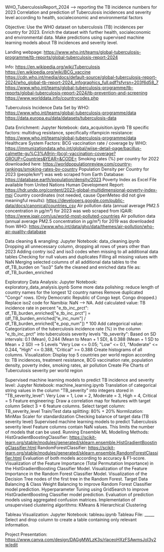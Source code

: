 WHO_TuberculosisReport_2024 --> reporting the TB incidence numbers for 2023
Correlation and prediction of Tuberculosis incidences and severity level according to health, socialeconomic and environmental factors

Objective:
Use the WHO dataset on tuberculosis (TB) incidences per country for 2023.
Enrich the dataset with further health, socialeconomic and environmental data.
Make predictions using supervised machine learning models about TB incidences and severity level.

Landing webpage:
https://www.who.int/teams/global-tuberculosis-programme/tb-reports/global-tuberculosis-report-2024

Info:
https://en.wikipedia.org/wiki/Tuberculosis 
https://en.wikipedia.org/wiki/BCG_vaccine 
https://cdn.who.int/media/docs/default-source/global-tuberculosis-report-2024/who_global-tb-report-2024_infographics_full.pdf?sfvrsn=203f6d58_7
https://www.who.int/teams/global-tuberculosis-programme/tb-reports/global-tuberculosis-report-2024/tb-prevention-and-screening
https://www.worlddata.info/countrycodes.php

Tuberculosis Incidence Data Set by WHO:
https://www.who.int/teams/global-tuberculosis-programme/data
https://data.europa.eu/data/datasets/tuberculosis-data

Data Enrichment:
Jupyter Notebook: data_acquisition.ipynb
TB specific factors: multidrug resistance, specifically rifampicin resistance:
https://www.who.int/teams/global-tuberculosis-programme/data 
Healthcare System Factors:
BCG vaccination rate / coverage by WHO:
https://immunizationdata.who.int/global/wiise-detail-page/bacillus-calmette-gu%C3%A9rin-(bcg)-vaccination-coverage?GROUP=Countries&YEAR=&CODE= 
Smoking rates (%) per country for 2022 downloaded here:
https://worldpopulationreview.com/country-rankings/smoking-rates-by-country 
Population Density per Country for 2023 (people/km²) was web scraped from Earth Database:
https://database.earth/population/density/2023 
Poverty Index as Excel File available from United Nations Human Development Report:
https://hdr.undp.org/content/2023-global-multidimensional-poverty-index-mpi 
Country coordinates (not needed, cause OpenMeteo did not give meaningful results):
https://developers.google.com/public-data/docs/canonical/countries_csv
Air pollution data (annual average PM2.5 concentration in μg/m³) for 2023 was web scraped from IQAIR:
https://www.iqair.com/us/world-most-polluted-countries 
Air pollution data (annual average PM2.5 concentration in μg/m³) for 2019 was downloaded from WHO:
https://www.who.int/data/gho/data/themes/air-pollution/who-air-quality-database

Data cleaning & wrangling:
Jupyter Notebook: data_cleaning.ipynb
Dropping all unnecessary column, dropping all rows of years other than 2023
Adding contry iso2 and iso3 codes when missing to all additional data tables
Checking for null values and duplicates 
Filling all missing values with NaN 
Merging selected columns of all additional data tables to the df_TB_burden on "iso3"
Safe the cleaned and enriched data file as: df_TB_burden_enriched

Exploratory Data Analysis:
Jupyter Notebook: exploratory_data_analysis.ipynb
Some more data polishing: reduce length of country names for the longest 12 country names
Remove duplicated "Congo" rows. (Only Democratic Republic of Congo kept. Congo dropped.)
Replace iso2 code for Namibia: NaN --> NA.
Add calculated value: TB incidence rate in percent "e_tb_inc_prct":
df_TB_burden_enriched["e_tb_inc_prct"] = (df_TB_burden_enriched["e_inc_num"] / df_TB_burden_enriched["e_pop_num"]) * 100
Add categorical value: Categorization of the tuberculosis incidence rate (%)
in the column "e_tb_inc_prct" into tuberculosis severity levels "tb_severity":
Based on SD intervals: 0.1 (Mean), 0.244 (Mean to Mean + 1 SD), & 0.388 (Mean + 1 SD to Mean + 2 SD) --> 5 Levels
"Very Low <= 0.05; "Low" <= 0.1, "Moderate" <= 0.244, "High" <= 0.388, "Critical" >= 0.388
Create histograms of all columns.
Visualization: Display top 5 countries per world region according to: 
TB incidences, treatment resistance, BCG vaccination rate, population density, poverty index, smoking rates, air pollution
Create Pie Charts of Tuberculosis severity per world region

Supervised machine learning models to predict TB incidence and severity level:
Jupyter Notebook: machine_learning.ipynb
Translation of categorical string values in the column "TB_severity" into integers stored in "TB_severity_level":
Very Low = 1, Low = 2, Moderate = 3, High = 4, Critical = 5
Feature engineering: Draw a correlation map for features with target column
Select 3 + 6 feature columns.
Select target column: TB_severity_level 
Train/Test data splitting: 80% + 20%
Normlization: MinMax Scaler for standardization
Checking balance of target data (TB severity level)
Supervised machine learning models to predict Tuberculosis severity level
Feature columns contain NaN values. This limits the number of models that can be used.
Running Ensemble ML Modelling Methods: 
HistGradientBoostingClassifier: https://scikit-learn.org/stable/modules/generated/sklearn.ensemble.HistGradientBoostingClassifier.html
RandomForestClassifier: https://scikit-learn.org/stable/modules/generated/sklearn.ensemble.RandomForestClassifier.html
Evaluation of both models according to accuracy & F1-score.
Visualization of the Feature Importance (Total Permutation Importance) in the HistGradientBoosting Classifier Model.
Visualization of the Feature Importance in the Random Forest Classifier Model.
Visualization of the Decision Tree nodes of the first tree in the Random Forest.
Target Data Balancing & Class Weight Balancing to improve Random Forest Classifier model prediction.
Hyperparameter Tuning using GridSearch to improve HistGradientBoosting Classifier model prediction.
Evaluation of prediction models using aggregated confusion matrices.
Implementation of unsupervised clustering algorithms: KMeans & Hierarchical Clustering

Tableau Visualization:
Jupyter Notebook: tableau.ipynb
Tableau File: _____
Select and drop column to create a table containing only relevant information. 



Project Presentation:
https://www.canva.com/design/DAGgMWLzK3s/rlaceoHXzFSAwmsJoI3y2w/edit 

